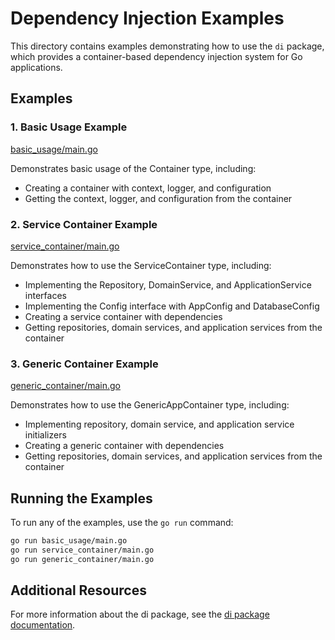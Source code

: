 # Dependency Injection Examples

This directory contains examples demonstrating how to use the `di` package, which provides a container-based dependency injection system for Go applications.

## Examples

### 1. Basic Usage Example

[basic_usage/main.go](basic_usage/main.go)

Demonstrates basic usage of the Container type, including:
- Creating a container with context, logger, and configuration
- Getting the context, logger, and configuration from the container

### 2. Service Container Example

[service_container/main.go](service_container/main.go)

Demonstrates how to use the ServiceContainer type, including:
- Implementing the Repository, DomainService, and ApplicationService interfaces
- Implementing the Config interface with AppConfig and DatabaseConfig
- Creating a service container with dependencies
- Getting repositories, domain services, and application services from the container

### 3. Generic Container Example

[generic_container/main.go](generic_container/main.go)

Demonstrates how to use the GenericAppContainer type, including:
- Implementing repository, domain service, and application service initializers
- Creating a generic container with dependencies
- Getting repositories, domain services, and application services from the container

## Running the Examples

To run any of the examples, use the `go run` command:

```bash
go run basic_usage/main.go
go run service_container/main.go
go run generic_container/main.go
```

## Additional Resources

For more information about the di package, see the [di package documentation](../../di/README.md).
